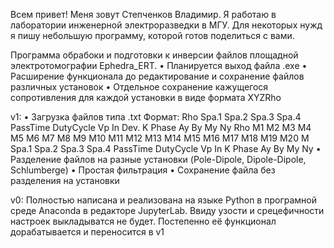 Всем привет! Меня зовут Степченков Владимир. 
Я работаю в лаборатории инженерной электроразведки в МГУ. Для некоторых нужд я пишу небольшую программу, которой готов поделиться с вами.

Программа обрабоки и подготовки к инверсии файлов площадной электротомографии Ephedra_ERT.
• Планируется выход файла .exe
• Расширение функционала до редактирование и сохранение файлов различных установок
• Отдельное сохранение кажущегося сопротивления  для каждой установки в виде формата XYZRho

v1:
• Загрузка файлов типа .txt 
Формат:
Rho Spa.1 Spa.2 Spa.3 Spa.4 PassTime DutyCycle Vp In Dev.  K   Phase   Ay  By  My  Ny
Rho	M1	M2	M3	M4	M5	M6	M7	M8	M9	M10	M11	M12	M13	M14	M15	M16	M17	M18	M19	M20	M	Spa.1	Spa.2	Spa.3	Spa.4	PassTime	DutyCycle	Vp	In	K	Phase	Ay	By	My	Ny
• Разделение файлов на разные установки (Pole-Dipole, Dipole-Dipole, Schlumberge)
• Простая фильтрация 
• Сохранение файла без разделения на установки

v0:
Полностью написана и реализована на языке Python в програмной среде Anaconda в редакторе JupyterLab.
Ввиду узости и срецефичности настроек выкладыватся не будет.
Постепенно её функционал дорабатывается и переносится в v1
